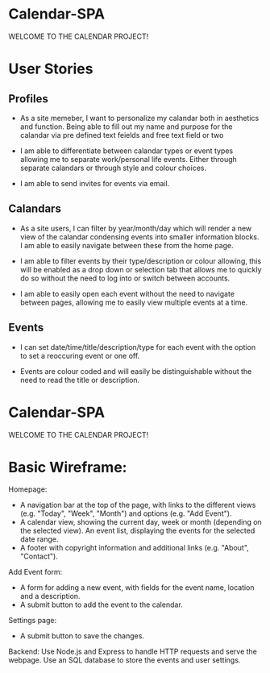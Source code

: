 # Calendar-SPA

WELCOME TO THE CALENDAR PROJECT!


# User Stories

## Profiles 
- As a site memeber, I want to personalize my calandar both in aesthetics and function. Being able to fill out my name and purpose for the calandar via pre defined text feields and free text field or two 

- I am able to differentiate between calandar types or event types allowing me to separate work/personal life events. Either through separate calandars or through style and colour choices. 

- I am able to send invites for events via email. 

## Calandars  
- As a site users, I can filter by year/month/day which will render a new view of the calandar condensing events into smaller information blocks. I am able to easily navigate between these from the home page. 

- I am able to filter events by their type/description or colour allowing, this will be enabled as a drop down or selection tab that allows me to quickly do so without the need to log into or switch between accounts. 

- I am able to easily open each event without the need to navigate between pages, allowing me to easily view multiple events at a time. 


## Events
- I can set date/time/title/description/type for each event with the option to set a reoccuring event or one off. 

- Events are colour coded and will easily be distinguishable without the need to read the title or description. 





# Calendar-SPA

WELCOME TO THE CALENDAR PROJECT!
# Basic Wireframe:
Homepage:
- A navigation bar at the top of the page, with links to the different views (e.g. "Today", "Week", "Month") and options (e.g. "Add Event").
- A calendar view, showing the current day, week or month (depending on the selected view).
An event list, displaying the events for the selected date range.
- A footer with copyright information and additional links (e.g. "About", "Contact").

Add Event form:
- A form for adding a new event, with fields for the event name, location and a description.
- A submit button to add the event to the calendar.

Settings page:
- A submit button to save the changes.

Backend:
Use Node.js and Express to handle HTTP requests and serve the webpage.
Use an SQL database to store the events and user settings.